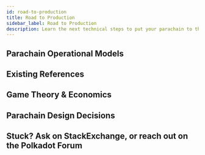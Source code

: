 ```yaml
---
id: road-to-production
title: Road to Production
sidebar_label: Road to Production
description: Learn the next technical steps to put your parachain to the road of production.
---
```


## Parachain Operational Models

## Existing References

## Game Theory & Economics

## Parachain Design Decisions

## Stuck? Ask on StackExchange, or reach out on the Polkadot Forum
